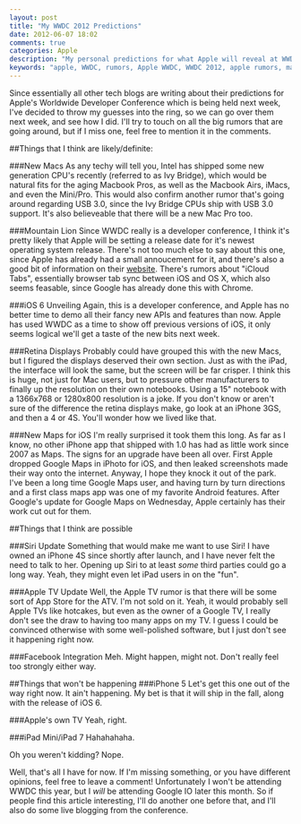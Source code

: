 ```yaml
---
layout: post
title: "My WWDC 2012 Predictions"
date: 2012-06-07 18:02
comments: true
categories: Apple
description: "My personal predictions for what Apple will reveal at WWDC 2012"
keywords: "apple, WWDC, rumors, Apple WWDC, WWDC 2012, apple rumors, macbook rumors, retina display"
---
```


Since essentially all other tech blogs are writing about their predictions for Apple's Worldwide Developer Conference which is being held next week, I've decided to throw my guesses into the ring, so we can go over them next week, and see how I did. I'll try to touch on all the big rumors that are going around, but if I miss one, feel free to mention it in the comments.

##Things that I think are likely/definite:

###New Macs
As any techy will tell you, Intel has shipped some new generation CPU's recently (referred to as Ivy Bridge), which would be natural fits for the aging Macbook Pros, as well as the Macbook Airs, iMacs, and even the Mini/Pro. This would also confirm another rumor that's going around regarding USB 3.0, since the Ivy Bridge CPUs ship with USB 3.0 support. It's also believeable that there will be a new Mac Pro too.

<!-- more --> 

###Mountain Lion
Since WWDC really is a developer conference, I think it's pretty likely that Apple will be setting a release date for it's newest operating system release. There's not too much else to say about this one, since Apple has already had a small annoucement for it, and there's also a good bit of information on their [website](http://www.apple.com/macosx/mountain-lion/). There's rumors about "iCloud Tabs", essentially browser tab sync between iOS and OS X, which also seems feasable, since Google has already done this with Chrome.

###iOS 6 Unveiling
Again, this is a developer conference, and Apple has no better time to demo all their fancy new APIs and features than now. Apple has used WWDC as a time to show off previous versions of iOS, it only seems logical we'll get a taste of the new bits next week. 

###Retina Displays
Probably could have grouped this with the new Macs, but I figured the displays deserved their own section. Just as with the iPad, the interface will look the same, but the screen will be far crisper. I think this is huge, not just for Mac users, but to pressure other manufacturers to finally up the resolution on their own notebooks. Using a 15" notebook with a 1366x768 or 1280x800 resolution is a joke. If you don't know or aren't sure of the difference the retina displays make, go look at an iPhone 3GS, and then a 4 or 4S. You'll wonder how we lived like that. 

###New Maps for iOS
I'm really surprised it took them this long. As far as I know, no other iPhone app that shipped with 1.0 has had as little work since 2007 as Maps. The signs for an upgrade have been all over. First Apple dropped Google Maps in iPhoto for iOS, and then leaked screenshots made their way onto the internet. Anyway, I hope they knock it out of the park. I've been a long time Google Maps user, and having turn by turn directions and a first class maps app was one of my favorite Android features. After Google's update for Google Maps on Wednesday, Apple certainly has their work cut out for them.

##Things that I think are possible

###Siri Update
Something that would make me want to use Siri! I have owned an iPhone 4S since shortly after launch, and I have never felt the need to talk to her. Opening up Siri to at least *some* third parties could go a long way. Yeah, they might even let iPad users in on the "fun".

###Apple TV Update
Well, the Apple TV rumor is that there will be some sort of App Store for the ATV. I'm not sold on it. Yeah, it would probably sell Apple TVs like hotcakes, but even as the owner of a Google TV, I really don't see the draw to having too many apps on my TV. I guess I could be convinced otherwise with some well-polished software, but I just don't see it happening right now.

###Facebook Integration
Meh. Might happen, might not. Don't really feel too strongly either way.

<!--##Things I think are unlikely-->

##Things that won't be happening
###iPhone 5
Let's get this one out of the way right now. It ain't happening. My bet is that it will ship in the fall, along with the release of iOS 6.

###Apple's own TV
Yeah, right.

###iPad Mini/iPad 7
Hahahahaha.

Oh you weren't kidding? Nope.  



Well, that's all I have for now. If I'm missing something, or you have different opinions, feel free to leave a comment! Unfortunately I won't be attending WWDC this year, but I *will* be attending Google IO later this month. So if people find this article interesting, I'll do another one before that, and I'll also do some live blogging from the conference.